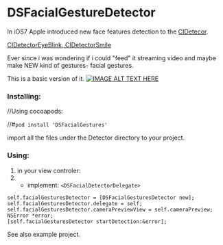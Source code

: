 DSFacialGestureDetector
=======================

In iOS7 Apple introduced new face features detection to the [CIDetecor](https://developer.apple.com/library/iOS//documentation/CoreImage/Reference/CIDetector_Ref/index.html).

[CIDetectorEyeBlink, CIDetectorSmile](https://developer.apple.com/library/iOS//documentation/CoreImage/Reference/CIDetector_Ref/index.html#//apple_ref/doc/constant_group/Feature_Detection_Keys)

Ever since i was wondering if i could "feed" it streaming video and maybe make NEW kind of gestures- facial gestures.

This is a basic version of it.
[![IMAGE ALT TEXT HERE](http://img.youtube.com/vi/cdzPRymOC7o/0.jpg)](http://www.youtube.com/watch?v=YOUTUBE_cdzPRymOC7o)


### Installing:

//Using cocoapods:

//#`pod install 'DSFacialGestures'`

import all the files under the Detector directory to your project.

### Using:

1. in your view controler:
2. * implement: `<DSFacialDetectorDelegate>`

```objc
self.facialGesturesDetector = [DSFacialGesturesDetector new];
self.facialGesturesDetector.delegate = self;
self.facialGesturesDetector.cameraPreviewView = self.cameraPreview;
NSError *error;
[self.facialGesturesDetector startDetection:&error];
```

See also example project.
